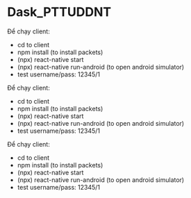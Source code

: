 # Dask_PTTUDDNT

Để chạy client:
- cd to client
- npm install (to install packets)
- (npx) react-native start
- (npx) react-native run-android (to open android simulator)
- test username/pass: 12345/1

Để chạy client:
- cd to client
- npm install (to install packets)
- (npx) react-native start
- (npx) react-native run-android (to open android simulator)
- test username/pass: 12345/1

Để chạy client:
- cd to client
- npm install (to install packets)
- (npx) react-native start
- (npx) react-native run-android (to open android simulator)
- test username/pass: 12345/1
